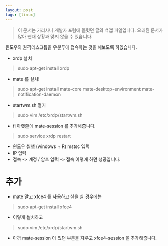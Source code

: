 ```yaml
---
layout: post
tags: [linux]
---
```


> 이 문서는 가리사니 개발자 포럼에 올렸던 글의 백업 파일입니다.
오래된 문서가 많아 현재 상황과 맞지 않을 수 있습니다.


윈도우의 원격데스크톱을 우분투에 접속하는 것을 해보도록 하겠습니다.
- xrdp 설치
> sudo apt-get install xrdp
- mate 를 설치!
> sudo apt-get install mate-core mate-desktop-environment mate-notification-daemon
- startwm.sh 열기
> sudo vim /etc/xrdp/startwm.sh
- fi 아랫줄에 mate-session 를 추가해줍니다.
> sudo service xrdp restart
- 윈도우 실행 (windows + R) mstsc 입력
- IP 입력
- 접속 -> 계정 / 암호 입력 -> 접속
이렇게 하면 성공입니다.


# 추가
- mate 말고 xfce4 를 사용하고 싶을 실 경우에는
> sudo apt-get install xfce4
- 이렇게 설치하고
> sudo vim /etc/xrdp/startwm.sh
- 아까 mate-session 이 있던 부분을 지우고 xfce4-session 을 추가해줍니다.
